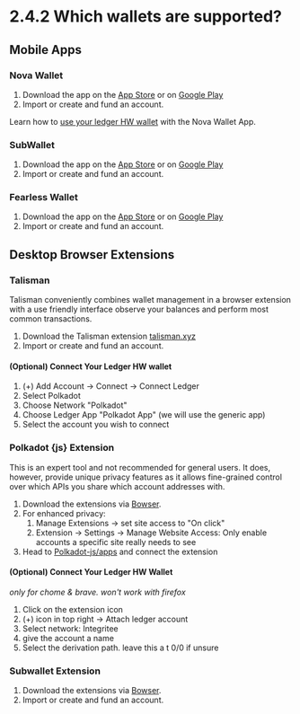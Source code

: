 # 2.4.2 Which wallets are supported?

## Mobile Apps

### Nova Wallet

1. Download the app on the [App Store](https://apps.apple.com/app/nova-polkadot-kusama-wallet/id1597119355) or on [Google Play](https://play.google.com/store/apps/details?id=io.novafoundation.nova.market)
2. Import or create and fund an account.

Learn how to [use your ledger HW wallet](https://support.polkadot.network/support/solutions/articles/65000185636-nova-wallet-how-to-connect-your-ledger) with the Nova Wallet App.

### SubWallet

1. Download the app on the [App Store](https://apps.apple.com/us/app/subwallet-polkadot-wallet/id1633050285) or on [Google Play](https://play.google.com/store/apps/details?id=app.subwallet.mobile)
2. Import or create and fund an account.

### Fearless Wallet

1. Download the app on the [App Store](https://apps.apple.com/us/app/fearless-wallet/id1537251089) or on [Google Play](https://play.google.com/store/apps/details?id=jp.co.soramitsu.fearless)
2. Import or create and fund an account.

## Desktop Browser Extensions

### Talisman

Talisman conveniently combines wallet management in a browser extension with a use friendly interface observe your balances and perform most common transactions. 

1. Download the Talisman extension [talisman.xyz](https://talisman.xyz/)
2. Import or create and fund an account.

#### (Optional) Connect Your Ledger HW wallet

1. (+) Add Account -> Connect -> Connect Ledger
2. Select Polkadot
3. Choose Network "Polkadot" 
4. Choose Ledger App "Polkadot App" (we will use the generic app)
5. Select the account you wish to connect

### Polkadot {js} Extension

This is an expert tool and not recommended for general users. It does, however, provide unique privacy features as it allows fine-grained control over which APIs you share which account addresses with.

1. Download the extensions via [Bowser](https://polkadot.js.org/extension/).
2. For enhanced privacy: 
   1. Manage Extensions -> set site access to "On click"
   2. Extension -> Settings -> Manage Website Access: Only enable accounts a specific site really needs to see 
3. Head to [Polkadot-js/apps](https://polkadot.js.org/apps/?rpc=wss%3A%2F%2Fkusama.api.integritee.network#/explorer) and connect the extension

#### (Optional) Connect Your Ledger HW Wallet

*only for chome & brave. won't work with firefox*

1. Click on the extension icon
2. (+) icon in top right  -> Attach ledger account
3. Select network: Integritee
4. give the account a name
5. Select the derivation path. leave this a t 0/0 if unsure

### Subwallet Extension

1. Download the extensions via [Bowser](https://subwallet.app/download.html).
2. Import or create and fund an account.

